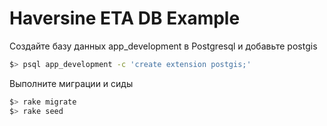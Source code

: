 # Haversine ETA DB Example

Создайте базу данных app_development в Postgresql и добавьте postgis

```bash
$> psql app_development -c 'create extension postgis;'
```

Выполните миграции и сиды

```bash
$> rake migrate 
$> rake seed
```


